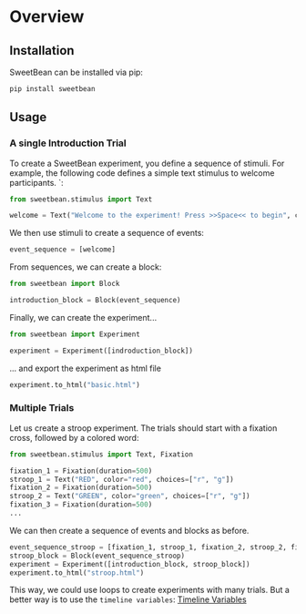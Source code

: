 # Overview

## Installation

SweetBean can be installed via pip:

```bash
pip install sweetbean
```

## Usage

### A single Introduction Trial

To create a SweetBean experiment, you define a sequence of stimuli.
For example, the following code defines a simple text stimulus to welcome participants. `:

```python
from sweetbean.stimulus import Text

welcome = Text("Welcome to the experiment! Press >>Space<< to begin", choices=[" "])
```

We then use stimuli to create a sequence of events:

```python
event_sequence = [welcome]
```

From sequences, we can create a block:

```python
from sweetbean import Block

introduction_block = Block(event_sequence)
```

Finally, we can create the experiment...

```python
from sweetbean import Experiment

experiment = Experiment([indroduction_block])
```

... and export the experiment as html file

```python
experiment.to_html("basic.html")
```

### Multiple Trials

Let us create a stroop experiment. The trials should start with a fixation cross, followed by a colored word:

```python
from sweetbean.stimulus import Text, Fixation

fixation_1 = Fixation(duration=500)
stroop_1 = Text("RED", color="red", choices=["r", "g"])
fixation_2 = Fixation(duration=500)
stroop_2 = Text("GREEN", color="green", choices=["r", "g"])
fixation_3 = Fixation(duration=500)
...
```

We can then create a sequence of events and blocks as before.

```python
event_sequence_stroop = [fixation_1, stroop_1, fixation_2, stroop_2, fixation_3, ...]
stroop_block = Block(event_sequence_stroop)
experiment = Experiment([introduction_block, stroop_block])
experiment.to_html("stroop.html")
```

This way, we could use loops to create experiments with many trials. But a better way is to use
the `timeline variables`: [Timeline Variables](./timeline_variables.md)
